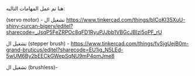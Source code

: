 هنا تم عمل المهامات التاليه:

(servo motor) -  تشغيل ال 
https://www.tinkercad.com/things/bICoKI35XuU-shiny-curcan-bigery/editel?sharecode=_JsqP5FeZRPOc8qFD1RyuPJJbb1VBGcJBIzi5oPF_rU

تشغيل ال (stepper brush) - https://www.tinkercad.com/things/fvSjgUejB0m-grand-bruticus/editel?sharecode=EU1ig_N5LEd-5wUM6By2bEECkGWepSqNU9mP4pmJme8

تشغيل ال (brushless)- 
